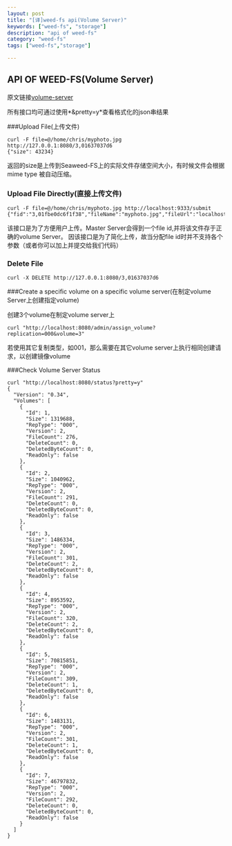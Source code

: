 ```yaml
---
layout: post
title: "[译]weed-fs api(Volume Server)"
keywords: ["weed-fs", "storage"]
description: "api of weed-fs"
category: "weed-fs"
tags: ["weed-fs","storage"]

---
```


## API OF WEED-FS(Volume Server)
原文链接[volume-server](http://weed-fs.readthedocs.org/en/latest/api.html#volume-server)

所有接口均可通过使用*&pretty=y*查看格式化的json串结果

###Upload File(上传文件)

```
curl -F file=@/home/chris/myphoto.jpg http://127.0.0.1:8080/3,01637037d6
{"size": 43234}
```
返回的size是上传到Seaweed-FS上的实际文件存储空间大小，有时候文件会根据mime type 被自动压缩。

### Upload File Directly(直接上传文件)

```
curl -F file=@/home/chris/myphoto.jpg http://localhost:9333/submit
{"fid":"3,01fbe0dc6f1f38","fileName":"myphoto.jpg","fileUrl":"localhost:8080/3,01fbe0dc6f1f38","size":68231}
```
该接口是为了方便用户上传。Master Server会得到一个file id,并将该文件存于正确的volume Server。
因该接口是为了简化上传，故当分配file id时并不支持各个参数（或者你可以加上并提交给我们代码）

### Delete File

```
curl -X DELETE http://127.0.0.1:8080/3,01637037d6
```

###Create а specific volume on a specific volume server(在制定volume Server上创建指定volume)

 创建3个volume在制定volume server上
 
```
curl "http://localhost:8080/admin/assign_volume?replication=000&volume=3"
```

若使用其它复制类型，如001，那么需要在其它volume server上执行相同创建请求，以创建镜像volume

###Check Volume Server Status

```
curl "http://localhost:8080/status?pretty=y"
{
  "Version": "0.34",
  "Volumes": [
    {
      "Id": 1,
      "Size": 1319688,
      "RepType": "000",
      "Version": 2,
      "FileCount": 276,
      "DeleteCount": 0,
      "DeletedByteCount": 0,
      "ReadOnly": false
    },
    {
      "Id": 2,
      "Size": 1040962,
      "RepType": "000",
      "Version": 2,
      "FileCount": 291,
      "DeleteCount": 0,
      "DeletedByteCount": 0,
      "ReadOnly": false
    },
    {
      "Id": 3,
      "Size": 1486334,
      "RepType": "000",
      "Version": 2,
      "FileCount": 301,
      "DeleteCount": 2,
      "DeletedByteCount": 0,
      "ReadOnly": false
    },
    {
      "Id": 4,
      "Size": 8953592,
      "RepType": "000",
      "Version": 2,
      "FileCount": 320,
      "DeleteCount": 2,
      "DeletedByteCount": 0,
      "ReadOnly": false
    },
    {
      "Id": 5,
      "Size": 70815851,
      "RepType": "000",
      "Version": 2,
      "FileCount": 309,
      "DeleteCount": 1,
      "DeletedByteCount": 0,
      "ReadOnly": false
    },
    {
      "Id": 6,
      "Size": 1483131,
      "RepType": "000",
      "Version": 2,
      "FileCount": 301,
      "DeleteCount": 1,
      "DeletedByteCount": 0,
      "ReadOnly": false
    },
    {
      "Id": 7,
      "Size": 46797832,
      "RepType": "000",
      "Version": 2,
      "FileCount": 292,
      "DeleteCount": 0,
      "DeletedByteCount": 0,
      "ReadOnly": false
    }
  ]
}
```




